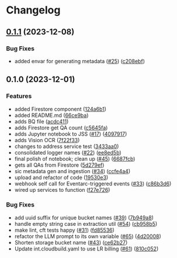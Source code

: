 # Changelog

## [0.1.1](https://github.com/GoogleCloudPlatform/terraform-genai-knowledge-base/compare/v0.1.0...v0.1.1) (2023-12-08)


### Bug Fixes

* added envar for generating metadata ([#25](https://github.com/GoogleCloudPlatform/terraform-genai-knowledge-base/issues/25)) ([c208ebf](https://github.com/GoogleCloudPlatform/terraform-genai-knowledge-base/commit/c208ebf3fd8f96504c8f84f1415fef7a375aba8a))

## 0.1.0 (2023-12-01)


### Features

* added Firestore component ([124a6b1](https://github.com/GoogleCloudPlatform/terraform-genai-knowledge-base/commit/124a6b1df20d193bd1877930f18353ac9e2350d1))
* added README.md ([66ce9ba](https://github.com/GoogleCloudPlatform/terraform-genai-knowledge-base/commit/66ce9ba5457b6278981fe0f5adda865b44e9d93c))
* adds BQ file ([acdc411](https://github.com/GoogleCloudPlatform/terraform-genai-knowledge-base/commit/acdc411c5424cd4e06217db84dcf863dd7b23ec2))
* adds Firestore get QA count ([c5645fa](https://github.com/GoogleCloudPlatform/terraform-genai-knowledge-base/commit/c5645fa3b5a2c2e3e001d1e1cfe8e0044acd8add))
* adds Jupyter notebook to JSS ([#17](https://github.com/GoogleCloudPlatform/terraform-genai-knowledge-base/issues/17)) ([4097917](https://github.com/GoogleCloudPlatform/terraform-genai-knowledge-base/commit/4097917807c6d24d37386c8376078791310486e2))
* adds Vision OCR ([7f22f33](https://github.com/GoogleCloudPlatform/terraform-genai-knowledge-base/commit/7f22f33c3ec4d853f53d99bb7ca048f829fb3a49))
* changes to address service test ([3433aa0](https://github.com/GoogleCloudPlatform/terraform-genai-knowledge-base/commit/3433aa0cbec9c0d3f610c23d3d8d64d179517e76))
* consolidated logger names ([#22](https://github.com/GoogleCloudPlatform/terraform-genai-knowledge-base/issues/22)) ([ee8ed5b](https://github.com/GoogleCloudPlatform/terraform-genai-knowledge-base/commit/ee8ed5b5b0ac4a0389bbb1cf97b3756bbfdb2897))
* final polish of notebook; clean up ([#45](https://github.com/GoogleCloudPlatform/terraform-genai-knowledge-base/issues/45)) ([6687fcb](https://github.com/GoogleCloudPlatform/terraform-genai-knowledge-base/commit/6687fcbf212f0e6b400118ac3c24a468a54c43e2))
* gets all QAs from Firestore ([5d279ef](https://github.com/GoogleCloudPlatform/terraform-genai-knowledge-base/commit/5d279ef1bb76b44a6d22dbdd505036e72e59d00b))
* sic metadata gen and ingestion ([#34](https://github.com/GoogleCloudPlatform/terraform-genai-knowledge-base/issues/34)) ([ccfe4a4](https://github.com/GoogleCloudPlatform/terraform-genai-knowledge-base/commit/ccfe4a4b330fd76b22a0f16aa8694d3540c0f341))
* upload and refactor of code ([19530e3](https://github.com/GoogleCloudPlatform/terraform-genai-knowledge-base/commit/19530e3e4875e66a8511e257fe92d826a5de6a45))
* webhook self call for Eventarc-triggered events ([#33](https://github.com/GoogleCloudPlatform/terraform-genai-knowledge-base/issues/33)) ([c86b3d6](https://github.com/GoogleCloudPlatform/terraform-genai-knowledge-base/commit/c86b3d6505ac06fe1b0bfb99d91b7593f3caa39f))
* wired up services to function ([f27e726](https://github.com/GoogleCloudPlatform/terraform-genai-knowledge-base/commit/f27e726dc657b6f1bf43b430c6190628f890b7e8))


### Bug Fixes

* add uuid suffix for unique bucket names ([#39](https://github.com/GoogleCloudPlatform/terraform-genai-knowledge-base/issues/39)) ([7b949a8](https://github.com/GoogleCloudPlatform/terraform-genai-knowledge-base/commit/7b949a8b04bc60b3eff624e6d9726e364317a54e))
* handle empty string case in extraction util ([#54](https://github.com/GoogleCloudPlatform/terraform-genai-knowledge-base/issues/54)) ([cb958b5](https://github.com/GoogleCloudPlatform/terraform-genai-knowledge-base/commit/cb958b5d86ba480d92d49ceb01695fb9f29f9bfc))
* make lint, cft tests happy ([#31](https://github.com/GoogleCloudPlatform/terraform-genai-knowledge-base/issues/31)) ([fd85536](https://github.com/GoogleCloudPlatform/terraform-genai-knowledge-base/commit/fd85536596fee6ae537e21893abd9364a2526033))
* refactor the LLM prompt to its own variable ([#65](https://github.com/GoogleCloudPlatform/terraform-genai-knowledge-base/issues/65)) ([4d20008](https://github.com/GoogleCloudPlatform/terraform-genai-knowledge-base/commit/4d200088bfea58af0fbfb769bfbfd360bf1c5fc3))
* Shorten storage bucket name ([#43](https://github.com/GoogleCloudPlatform/terraform-genai-knowledge-base/issues/43)) ([ce62b27](https://github.com/GoogleCloudPlatform/terraform-genai-knowledge-base/commit/ce62b276a840b56347bb4e119c3e8fda5ea31ec3))
* Update int.cloudbuild.yaml to use LR billing ([#61](https://github.com/GoogleCloudPlatform/terraform-genai-knowledge-base/issues/61)) ([810c052](https://github.com/GoogleCloudPlatform/terraform-genai-knowledge-base/commit/810c05202f35420616614cef57d7472151918750))
